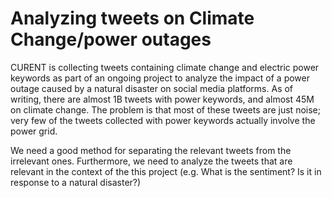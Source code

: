 # Analyzing tweets on Climate Change/power outages

CURENT is collecting tweets containing climate change and electric power
keywords as part of an ongoing project to analyze the impact of a power outage
caused by a natural disaster on social media platforms. As of writing, there
are almost 1B tweets with power keywords, and almost 45M on climate change. The
problem is that most of these tweets are just noise; very few of the tweets
collected with power keywords actually involve the power grid.

We need a good method for separating the relevant tweets from the irrelevant
ones. Furthermore, we need to analyze the tweets that are relevant in the
context of the this project (e.g. What is the sentiment? Is it in response to
a natural disaster?)

